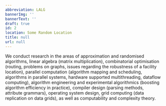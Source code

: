 ```yaml
---
abbreviation: LALG
bannerImg: ''
bannerText: ''
draft: true
id: 2
location: Some Random Location
title: null
url: null
---
```


We conduct research in the areas of approximation and randomised algorithms, linear algebra (matrix multiplication), combinatorial optimisation (routing, problems on graphs, issues regarding the robustness of a facility location), parallel computation (algorithm mapping and scheduling, algorithms in parallel systems, hardware supported multithreading, dataflow computing), algorithm engineering and experimental algorithmics (boosting algorithm efficiency in practice), compiler design (parsing methods, attribute grammars), operating system design, grid computing (data replication on data grids), as well as computability and complexity theory.